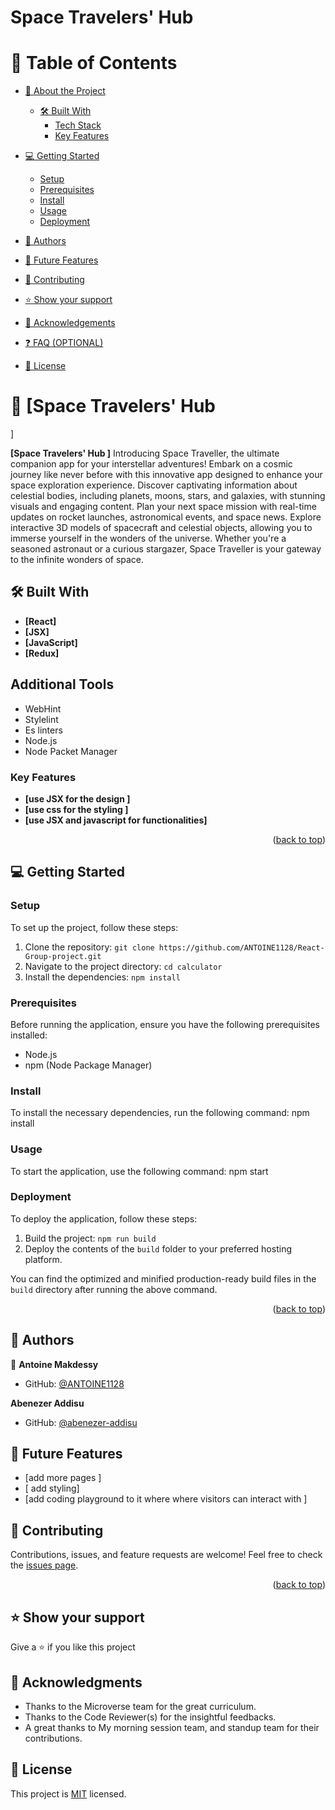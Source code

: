<a name="Space Travelers' Hub"></a>

  <h1><b>Space Travelers' Hub</b></h1>

# 📗 Table of Contents

- [📖 About the Project](#about-project)
  - [🛠 Built With](#built-with)
    - [Tech Stack](#tech-stack)
    - [Key Features](#key-features)
 
- [💻 Getting Started](#getting-started)
  - [Setup](#setup)
  - [Prerequisites](#prerequisites)
  - [Install](#install)
  - [Usage](#usage)
  - [Deployment](#triangular_flag_on_post-deployment)
- [👥 Authors](#authors)
- [🔭 Future Features](#future-features)
- [🤝 Contributing](#contributing)
- [⭐️ Show your support](#support)
- [🙏 Acknowledgements](#acknowledgements)
- [❓ FAQ (OPTIONAL)](#faq)
- [📝 License](#license)

# 📖 [Space Travelers' Hub
] <a name="about-project"></a>

**[Space Travelers' Hub
]**  Introducing Space Traveller, the ultimate companion app for your interstellar adventures! Embark on a cosmic journey like never before with this innovative app designed to enhance your space exploration experience. Discover captivating information about celestial bodies, including planets, moons, stars, and galaxies, with stunning visuals and engaging content. Plan your next space mission with real-time updates on rocket launches, astronomical events, and space news. Explore interactive 3D models of spacecraft and celestial objects, allowing you to immerse yourself in the wonders of the universe. Whether you're a seasoned astronaut or a curious stargazer, Space Traveller is your gateway to the infinite wonders of space.

## 🛠 Built With <a name="built-with"></a>
- **[React]**
- **[JSX]**
- **[JavaScript]**
- **[Redux]**

## Additional Tools

- WebHint
- Stylelint
- Es linters
- Node.js
- Node Packet Manager
### Key Features <a name="key-features"></a>

- **[use JSX for the design ]**
- **[use css for the styling ]**
- **[use JSX and javascript for functionalities]**
<p align="right">(<a href="#readme-top">back to top</a>)</p>

## 💻 Getting Started <a name="getting-started"></a>

### Setup

To set up the project, follow these steps:

1. Clone the repository: `git clone https://github.com/ANTOINE1128/React-Group-project.git`
2. Navigate to the project directory: `cd calculator`
3. Install the dependencies: `npm install`

### Prerequisites

Before running the application, ensure you have the following prerequisites installed:

- Node.js
- npm (Node Package Manager)
### Install

To install the necessary dependencies, run the following command: npm install

### Usage

To start the application, use the following command: npm start
 
### Deployment

To deploy the application, follow these steps:

1. Build the project: `npm run build`
2. Deploy the contents of the `build` folder to your preferred hosting platform.

You can find the optimized and minified production-ready build files in the `build` directory after running the above command.



<p align="right">(<a href="#readme-top">back to top</a>)</p>

## 👥 Authors <a name="authors"></a>

👥 
 **Antoine Makdessy**

- GitHub: [@ANTOINE1128](https://github.com/ANTOINE1128)

**Abenezer Addisu**
- GitHub: [@abenezer-addisu](https://github.com/abenezer-addisu#hi--im-abenezer-addisu)
## 🔭 Future Features <a name="future-features"></a>

- [add more pages ] 
- [ add styling]
- [add coding playground to it where where visitors can interact with ]

## 🤝 Contributing <a name="contributing"></a>

Contributions, issues, and feature requests are welcome!
Feel free to check the [issues page](https://github.com/ANTOINE1128/React-Group-project/issues).

<p align="right">(<a href="#readme-top">back to top</a>)</p>



## ⭐️ Show your support <a name="support"></a>

Give a ⭐️ if you like this project 


## 🙏 Acknowledgments <a name="acknowledgements"></a>
- Thanks to the Microverse team for the great curriculum.
- Thanks to the Code Reviewer(s) for the insightful feedbacks.
- A great thanks to My morning session team, and standup team for their contributions.


## 📝 License <a name="license"></a>

This project is [MIT](./LICENSE) licensed.
